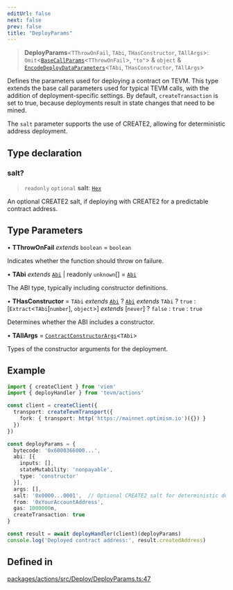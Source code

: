 ```yaml
---
editUrl: false
next: false
prev: false
title: "DeployParams"
---
```


> **DeployParams**\<`TThrowOnFail`, `TAbi`, `THasConstructor`, `TAllArgs`\>: `Omit`\<[`BaseCallParams`](/reference/tevm/actions/type-aliases/basecallparams/)\<`TThrowOnFail`\>, `"to"`\> & `object` & [`EncodeDeployDataParameters`](/reference/tevm/utils/type-aliases/encodedeploydataparameters/)\<`TAbi`, `THasConstructor`, `TAllArgs`\>

Defines the parameters used for deploying a contract on TEVM.
This type extends the base call parameters used for typical TEVM calls,
with the addition of deployment-specific settings. By default, `createTransaction`
is set to true, because deployments result in state changes that need to be mined.

The `salt` parameter supports the use of CREATE2, allowing for deterministic address deployment.

## Type declaration

### salt?

> `readonly` `optional` **salt**: [`Hex`](/reference/tevm/actions/type-aliases/hex/)

An optional CREATE2 salt, if deploying with CREATE2 for a predictable contract address.

## Type Parameters

• **TThrowOnFail** *extends* `boolean` = `boolean`

Indicates whether the function should throw on failure.

• **TAbi** *extends* [`Abi`](/reference/tevm/utils/type-aliases/abi/) \| readonly `unknown`[] = [`Abi`](/reference/tevm/utils/type-aliases/abi/)

The ABI type, typically including constructor definitions.

• **THasConstructor** = `TAbi` *extends* [`Abi`](/reference/tevm/utils/type-aliases/abi/) ? [`Abi`](/reference/tevm/utils/type-aliases/abi/) *extends* `TAbi` ? `true` : [`Extract`\<`TAbi`\[`number`\], `object`\>] *extends* [`never`] ? `false` : `true` : `true`

Determines whether the ABI includes a constructor.

• **TAllArgs** = [`ContractConstructorArgs`](/reference/tevm/utils/type-aliases/contractconstructorargs/)\<`TAbi`\>

Types of the constructor arguments for the deployment.

## Example

```typescript
import { createClient } from 'viem'
import { deployHandler } from 'tevm/actions'

const client = createClient({
  transport: createTevmTransport({
    fork: { transport: http('https://mainnet.optimism.io')({}) }
  })
})

const deployParams = {
  bytecode: '0x6000366000...',
  abi: [{
    inputs: [],
    stateMutability: 'nonpayable',
    type: 'constructor'
  }],
  args: [],
  salt: '0x0000...0001',  // Optional CREATE2 salt for deterministic deployment
  from: '0xYourAccountAddress',
  gas: 1000000n,
  createTransaction: true
}

const result = await deployHandler(client)(deployParams)
console.log('Deployed contract address:', result.createdAddress)
```

## Defined in

[packages/actions/src/Deploy/DeployParams.ts:47](https://github.com/evmts/tevm-monorepo/blob/main/packages/actions/src/Deploy/DeployParams.ts#L47)
